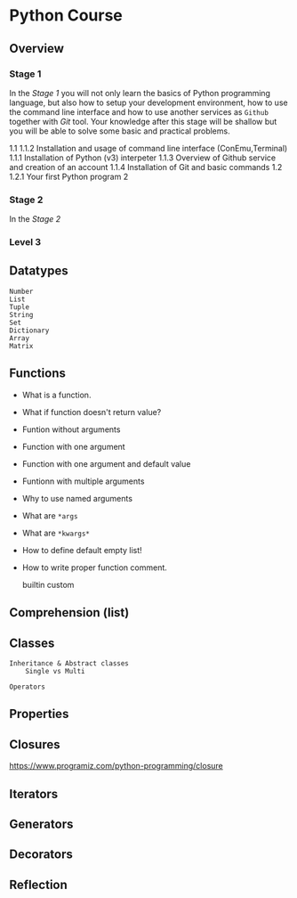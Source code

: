 # Python Course

## Overview

### Stage 1

In the *Stage 1* you will not only learn the basics of Python programming language, but also how to setup your development environment, how to use the command line interface and how to use another services as `Github` together with *Git* tool. Your knowledge after this stage will be shallow but you will be able to solve some basic and practical problems.

1.1
  1.1.2 Installation and usage of command line interface (ConEmu,Terminal)
  1.1.1 Installation of Python (v3) interpeter
  1.1.3 Overview of Github service and creation of an account
  1.1.4 Installation of Git and basic commands
1.2
  1.2.1 Your first Python program
  2

### Stage 2

In the *Stage 2*

### Level 3

## Datatypes

	Number
	List
	Tuple
	String
	Set
	Dictionary
	Array
	Matrix

## Functions

- What is a function.
- What if function doesn't return value?
- Funtion without arguments
- Function with one argument
- Function with one argument and default value
- Funtionn with multiple arguments
- Why to use named arguments
- What are `*args`
- What are `*kwargs*`
- How to define default empty list!
- How to write proper function comment.

	builtin
	custom

## Comprehension (list)

## Classes
	Inheritance & Abstract classes
		Single vs Multi

	Operators

## Properties

## Closures
https://www.programiz.com/python-programming/closure

## Iterators

## Generators

## Decorators

## Reflection

